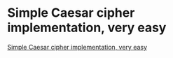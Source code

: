 # Simple Caesar cipher implementation, very easy
[Simple Caesar cipher implementation, very easy](https://aiwithcloud.com/2022/09/16/simple_caesar_cipher_implementation_very_easy/)